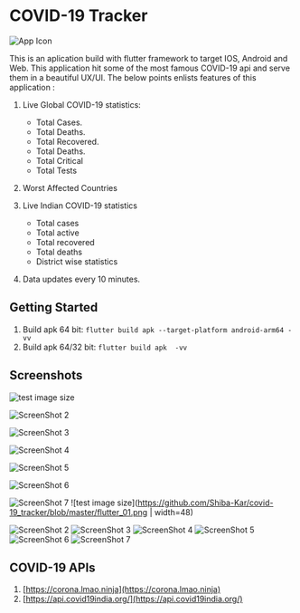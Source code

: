 # COVID-19 Tracker

![App Icon](https://github.com/Shiba-Kar/covid-19_tracker/blob/master/android/app/src/main/res/mipmap-hdpi/ic_launcher.png)

This is an aplication build with flutter framework to target IOS, Android and Web.
This application hit some of the most famous COVID-19 api and serve them in a beautiful UX/UI.
The below points enlists features of this application :

1. Live Global COVID-19 statistics:
    * Total Cases.
    * Total Deaths.
    * Total Recovered.
    * Total Deaths.
    * Total Critical
    * Total Tests

2. Worst Affected Countries

3. Live Indian COVID-19 statistics
   * Total cases
   * Total active
   * Total recovered
   * Total deaths
   * District wise statistics

4. Data updates every 10 minutes.

## Getting Started

1. Build apk 64 bit: `flutter build apk --target-platform android-arm64 -vv`
2. Build apk 64/32 bit: `flutter build apk  -vv`

## Screenshots

![test image size](https://github.com/Shiba-Kar/covid-19_tracker/blob/master/flutter_01.png)

![ScreenShot 2](https://github.com/Shiba-Kar/covid-19_tracker/blob/master/flutter_02.png)

![ScreenShot 3](https://github.com/Shiba-Kar/covid-19_tracker/blob/master/flutter_03.png)

![ScreenShot 4](https://github.com/Shiba-Kar/covid-19_tracker/blob/master/flutter_04.png)

![ScreenShot 5](https://github.com/Shiba-Kar/covid-19_tracker/blob/master/flutter_05.png)

![ScreenShot 6](https://github.com/Shiba-Kar/covid-19_tracker/blob/master/flutter_06.png)

![ScreenShot 7](https://github.com/Shiba-Kar/covid-19_tracker/blob/master/flutter_07.png)
![test image size](https://github.com/Shiba-Kar/covid-19_tracker/blob/master/flutter_01.png | width=48)

![ScreenShot 2](https://github.com/Shiba-Kar/covid-19_tracker/blob/master/flutter_02.png?s=200)
![ScreenShot 3](https://github.com/Shiba-Kar/covid-19_tracker/blob/master/flutter_03.png?s=200)
![ScreenShot 4](https://github.com/Shiba-Kar/covid-19_tracker/blob/master/flutter_04.png?s=200)
![ScreenShot 5](https://github.com/Shiba-Kar/covid-19_tracker/blob/master/flutter_05.png?s=200)
![ScreenShot 6](https://github.com/Shiba-Kar/covid-19_tracker/blob/master/flutter_06.png?s=200)
![ScreenShot 7](https://github.com/Shiba-Kar/covid-19_tracker/blob/master/flutter_07.png?s=200)

## COVID-19 APIs

 1. [https://corona.lmao.ninja](https://corona.lmao.ninja)
 2. [https://api.covid19india.org/](https://api.covid19india.org/)
